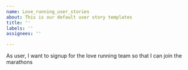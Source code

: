 ```yaml
---
name: Love_running_user_stories
about: This is our default user story templates
title: ''
labels: ''
assignees: ''

---
```


As user, I want to signup for the love running team so that I can join the marathons
